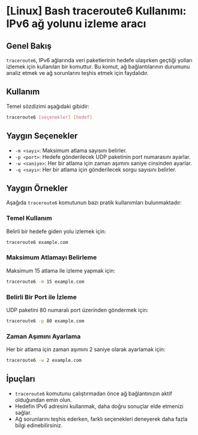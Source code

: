 # [Linux] Bash traceroute6 Kullanımı: IPv6 ağ yolunu izleme aracı

## Genel Bakış
`traceroute6`, IPv6 ağlarında veri paketlerinin hedefe ulaşırken geçtiği yolları izlemek için kullanılan bir komuttur. Bu komut, ağ bağlantılarının durumunu analiz etmek ve ağ sorunlarını teşhis etmek için faydalıdır.

## Kullanım
Temel sözdizimi aşağıdaki gibidir:

```bash
traceroute6 [seçenekler] [hedef]
```

## Yaygın Seçenekler
- `-m <sayı>`: Maksimum atlama sayısını belirler.
- `-p <port>`: Hedefe gönderilecek UDP paketinin port numarasını ayarlar.
- `-w <saniye>`: Her bir atlama için zaman aşımını saniye cinsinden ayarlar.
- `-q <sayı>`: Her bir atlama için gönderilecek sorgu sayısını belirler.

## Yaygın Örnekler
Aşağıda `traceroute6` komutunun bazı pratik kullanımları bulunmaktadır:

### Temel Kullanım
Belirli bir hedefe giden yolu izlemek için:
```bash
traceroute6 example.com
```

### Maksimum Atlamayı Belirleme
Maksimum 15 atlama ile izleme yapmak için:
```bash
traceroute6 -m 15 example.com
```

### Belirli Bir Port ile İzleme
UDP paketini 80 numaralı port üzerinden göndermek için:
```bash
traceroute6 -p 80 example.com
```

### Zaman Aşımını Ayarlama
Her bir atlama için zaman aşımını 2 saniye olarak ayarlamak için:
```bash
traceroute6 -w 2 example.com
```

## İpuçları
- `traceroute6` komutunu çalıştırmadan önce ağ bağlantınızın aktif olduğundan emin olun.
- Hedefin IPv6 adresini kullanmak, daha doğru sonuçlar elde etmenizi sağlar.
- Ağ sorunlarını teşhis ederken, farklı seçenekleri deneyerek daha fazla bilgi edinebilirsiniz.